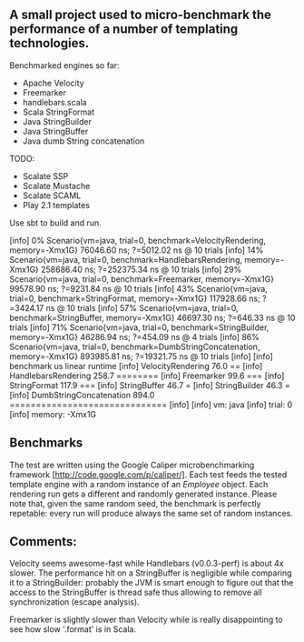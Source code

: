 A small project used to micro-benchmark the performance of a number of templating technologies.
-----------------------------------------------------------------------------------------------

Benchmarked engines so far:

* Apache Velocity
* Freemarker
* handlebars.scala
* Scala StringFormat
* Java StringBuilder
* Java StringBuffer
* Java dumb String concatenation

TODO:
* Scalate SSP
* Scalate Mustache
* Scalate SCAML
* Play 2.1 templates

Use sbt to build and run.

[info]  0% Scenario{vm=java, trial=0, benchmark=VelocityRendering, memory=-Xmx1G} 76046.60 ns; ?=5012.02 ns @ 10 trials
[info] 14% Scenario{vm=java, trial=0, benchmark=HandlebarsRendering, memory=-Xmx1G} 258686.40 ns; ?=252375.34 ns @ 10 trials
[info] 29% Scenario{vm=java, trial=0, benchmark=Freemarker, memory=-Xmx1G} 99578.90 ns; ?=9231.84 ns @ 10 trials
[info] 43% Scenario{vm=java, trial=0, benchmark=StringFormat, memory=-Xmx1G} 117928.66 ns; ?=3424.17 ns @ 10 trials
[info] 57% Scenario{vm=java, trial=0, benchmark=StringBuffer, memory=-Xmx1G} 46697.30 ns; ?=646.33 ns @ 10 trials
[info] 71% Scenario{vm=java, trial=0, benchmark=StringBuilder, memory=-Xmx1G} 46286.94 ns; ?=454.09 ns @ 4 trials
[info] 86% Scenario{vm=java, trial=0, benchmark=DumbStringConcatenation, memory=-Xmx1G} 893985.81 ns; ?=19321.75 ns @ 10 trials
[info]
[info]               benchmark    us linear runtime
[info]       VelocityRendering  76.0 ==
[info]     HandlebarsRendering 258.7 ========
[info]              Freemarker  99.6 ===
[info]            StringFormat 117.9 ===
[info]            StringBuffer  46.7 =
[info]           StringBuilder  46.3 =
[info] DumbStringConcatenation 894.0 ==============================
[info]
[info] vm: java
[info] trial: 0
[info] memory: -Xmx1G

Benchmarks
----------

The test are written using the Google Caliper microbenchmarking framework [http://code.google.com/p/caliper/]. Each test
feeds the tested template engine with a random instance of an *Employee* object. Each rendering run gets a different and randomly
generated instance. Please note that, given the same random seed, the benchmark is perfectly repetable: every run will produce
always the same set of random instances.

Comments:
---------

Velocity seems awesome-fast while Handlebars (v0.0.3-perf) is about 4x slower. The performance hit on a StringBuffer is
negligible while comparing it to a StringBuilder: probably the JVM is smart enough to figure out that the access
to the StringBuffer is thread safe thus allowing to remove all synchronization (escape analysis).

Freemarker is slightly slower than Velocity while is really disappointing to see how slow '.format' is in Scala.
